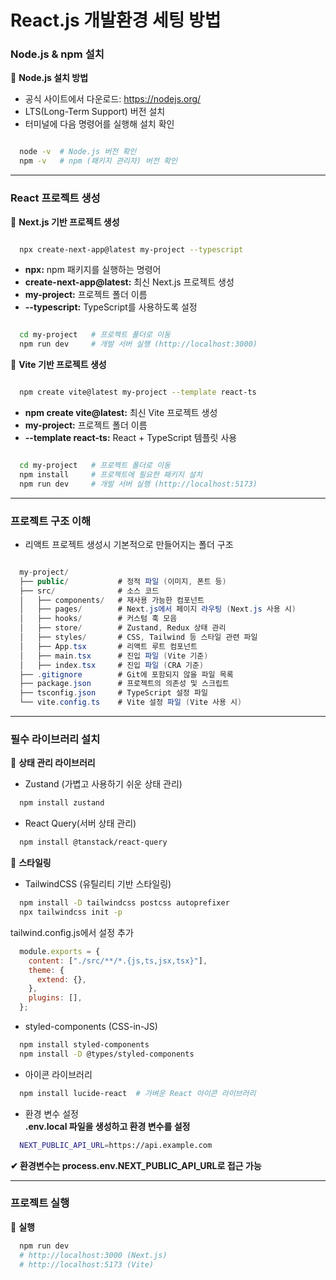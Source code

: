 # React.js 개발환경 세팅 방법  
  
### Node.js & npm 설치 
  
  📌 **Node.js 설치 방법**  
  - 공식 사이트에서 다운로드: https://nodejs.org/  
  - LTS(Long-Term Support) 버전 설치  
  - 터미널에 다음 명령어를 실행해 설치 확인  

  ```bash

    node -v  # Node.js 버전 확인  
    npm -v   # npm (패키지 관리자) 버전 확인  

  ```  

---

### React 프로젝트 생성  

📌 **Next.js 기반 프로젝트 생성**  

```bash

  npx create-next-app@latest my-project --typescript

```   

- **npx:** npm 패키지를 실행하는 명령어  
- **create-next-app@latest:** 최신 Next.js 프로젝트 생성  
- **my-project:** 프로젝트 폴더 이름   
- **--typescript:** TypeScript를 사용하도록 설정  

```bash

  cd my-project   # 프로젝트 폴더로 이동
  npm run dev     # 개발 서버 실행 (http://localhost:3000)

```  

📌 **Vite 기반 프로젝트 생성**  

```bash

  npm create vite@latest my-project --template react-ts

```   

- **npm create vite@latest:** 최신 Vite 프로젝트 생성  
- **my-project:** 프로젝트 폴더 이름  
- **--template react-ts:** React + TypeScript 템플릿 사용  

```bash

  cd my-project   # 프로젝트 폴더로 이동
  npm install     # 프로젝트에 필요한 패키지 설치
  npm run dev     # 개발 서버 실행 (http://localhost:5173)

```  

---

### 프로젝트 구조 이해  
- 리액트 프로젝트 생성시 기본적으로 만들어지는 폴더 구조  

```csharp  

  my-project/
  ├── public/           # 정적 파일 (이미지, 폰트 등)
  ├── src/              # 소스 코드
  │   ├── components/   # 재사용 가능한 컴포넌트
  │   ├── pages/        # Next.js에서 페이지 라우팅 (Next.js 사용 시)
  │   ├── hooks/        # 커스텀 훅 모음
  │   ├── store/        # Zustand, Redux 상태 관리
  │   ├── styles/       # CSS, Tailwind 등 스타일 관련 파일
  │   ├── App.tsx       # 리액트 루트 컴포넌트
  │   ├── main.tsx      # 진입 파일 (Vite 기준)
  │   ├── index.tsx     # 진입 파일 (CRA 기준)
  ├── .gitignore        # Git에 포함되지 않을 파일 목록
  ├── package.json      # 프로젝트의 의존성 및 스크립트
  ├── tsconfig.json     # TypeScript 설정 파일
  └── vite.config.ts    # Vite 설정 파일 (Vite 사용 시)

```    

---

### 필수 라이브러리 설치  

📌 **상태 관리 라이브러리**  

- Zustand (가볍고 사용하기 쉬운 상태 관리)  
```bash
  npm install zustand
```  

- React Query(서버 상태 관리)  
```bash
  npm install @tanstack/react-query
```

📌 **스타일링**  

- TailwindCSS (유틸리티 기반 스타일링)
```bash
  npm install -D tailwindcss postcss autoprefixer
  npx tailwindcss init -p
```  
tailwind.config.js에서 설정 추가

```js
  module.exports = {
    content: ["./src/**/*.{js,ts,jsx,tsx}"],
    theme: {
      extend: {},
    },
    plugins: [],
  };
```   

- styled-components (CSS-in-JS)  
```bash
  npm install styled-components
  npm install -D @types/styled-components 
```  

- 아이콘 라이브러리  
```bash
  npm install lucide-react  # 가벼운 React 아이콘 라이브러리  
```  

- 환경 변수 설정  
**.env.local 파일을 생성하고 환경 변수를 설정**  
```bash
  NEXT_PUBLIC_API_URL=https://api.example.com
```  

**✔ 환경변수는 process.env.NEXT_PUBLIC_API_URL로 접근 가능**  

---

### 프로젝트 실행  

📌 **실행**  
```bash
  npm run dev
  # http://localhost:3000 (Next.js)
  # http://localhost:5173 (Vite)
```    






 